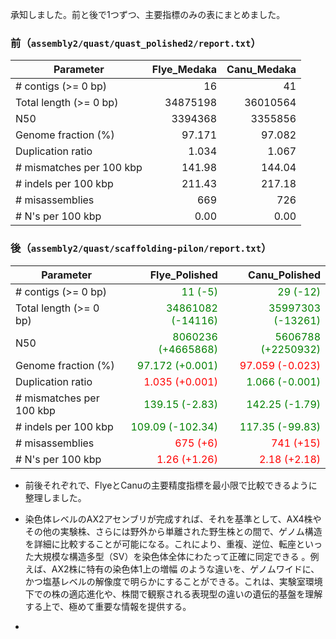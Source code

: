 承知しました。前と後で1つずつ、主要指標のみの表にまとめました。

### 前（`assembly2/quast/quast_polished2/report.txt`）
| Parameter                | Flye_Medaka | Canu_Medaka |
| ------------------------ | ----------: | ----------: |
| # contigs (>= 0 bp)      |          16 |          41 |
| Total length (>= 0 bp)   |     34875198 |     36010564 |
| N50                      |      3394368 |      3355856 |
| Genome fraction (%)      |      97.171 |      97.082 |
| Duplication ratio        |       1.034 |       1.067 |
| # mismatches per 100 kbp |      141.98 |      144.04 |
| # indels per 100 kbp     |      211.43 |      217.18 |
| # misassemblies          |         669 |         726 |
| # N's per 100 kbp        |        0.00 |        0.00 |

### 後（`assembly2/quast/scaffolding-pilon/report.txt`）
| Parameter                | Flye_Polished | Canu_Polished |
| ------------------------ | ------------: | ------------: |
| # contigs (>= 0 bp)      | <span style="color: green">11 (-5)</span> | <span style="color: green">29 (-12)</span> |
| Total length (>= 0 bp)   | <span style="color: green">34861082 (-14116)</span> | <span style="color: green">35997303 (-13261)</span> |
| N50                      | <span style="color: green">8060236 (+4665868)</span> | <span style="color: green">5606788 (+2250932)</span> |
| Genome fraction (%)      | <span style="color: green">97.172 (+0.001)</span> | <span style="color: red">97.059 (-0.023)</span> |
| Duplication ratio        | <span style="color: red">1.035 (+0.001)</span> | <span style="color: green">1.066 (-0.001)</span> |
| # mismatches per 100 kbp | <span style="color: green">139.15 (-2.83)</span> | <span style="color: green">142.25 (-1.79)</span> |
| # indels per 100 kbp     | <span style="color: green">109.09 (-102.34)</span> | <span style="color: green">117.35 (-99.83)</span> |
| # misassemblies          | <span style="color: red">675 (+6)</span> | <span style="color: red">741 (+15)</span> |
| # N's per 100 kbp        | <span style="color: red">1.26 (+1.26)</span> | <span style="color: red">2.18 (+2.18)</span> |

- 前後それぞれで、FlyeとCanuの主要精度指標を最小限で比較できるように整理しました。



- 染色体レベルのAX2アセンブリが完成すれば、それを基準として、AX4株やその他の実験株、さらには野外から単離された野生株との間で、ゲノム構造を詳細に比較することが可能になる。これにより、重複、逆位、転座といった大規模な構造多型（SV）を染色体全体にわたって正確に同定できる 。例えば、AX2株に特有の染色体1上の増幅 のような違いを、ゲノムワイドに、かつ塩基レベルの解像度で明らかにすることができる。これは、実験室環境下での株の適応進化や、株間で観察される表現型の違いの遺伝的基盤を理解する上で、極めて重要な情報を提供する。
- 